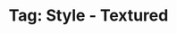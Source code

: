 ---
layout: portfolio
title: 'Tag: Style - Textured'
permalink: /portfolio/tags/style/textured
type: tag
uid: textured
pagination:
    enabled: true
    tag: [textured]
---